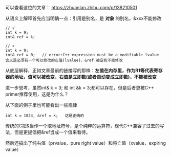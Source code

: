 
可以查看这位的文章： https://zhuanlan.zhihu.com/p/138210501

从语义上解释首先应当明确一点：引用是别名，是 __对象__ 的别名，&xxx不能修改

```
// √
int k = 9;
int& ref = k;

// ×
int k = 9;
int& ref = 0;   // error:C++ expression must be a modifiable lvalue  含义是必须有一个可以修改的左值(lvalue)，&ref 被定死不能修改
```
从底层解释，正如文章最前的链接写的那样：__左值在内存里，作为R1等代表寄存器的地址，值可以被改变，右值是立即数(或者自动变成立即数)，不能被改变__

进一步思考，虽然int& k = 3; 和 int &k = 3;都可以存在，但是后者更被C++ primer推荐使用，这是为什么？

从下面的例子里也可能看出一些规律
```
int k = 1024, &ref = k;   这是正确的
```

传统的C把&当作一个取地址符号，是个纯粹的运算符，现代C++兼容了过去的写法，但是更提倡把&ref当成一个值来看待。

然后还搞出了纯右值（prvalue，pure right value）和将亡值（xvalue，expiring value）
